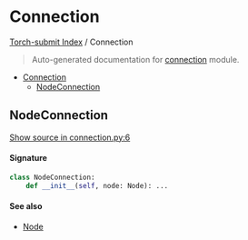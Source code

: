 # Connection

[Torch-submit Index](./README.md#torch-submit-index) / Connection

> Auto-generated documentation for [connection](../torch_submit/connection.py) module.

- [Connection](#connection)
  - [NodeConnection](#nodeconnection)

## NodeConnection

[Show source in connection.py:6](../torch_submit/connection.py#L6)

#### Signature

```python
class NodeConnection:
    def __init__(self, node: Node): ...
```

#### See also

- [Node](./cluster_config.md#node)